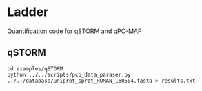 # Ladder

Quantification code for qSTORM and qPC-MAP

## qSTORM
```
cd examples/qSTORM
python ../../scripts/pcp_data_paraser.py ../../database/uniprot_sprot_HUMAN_160504.fasta > results.txt
```

